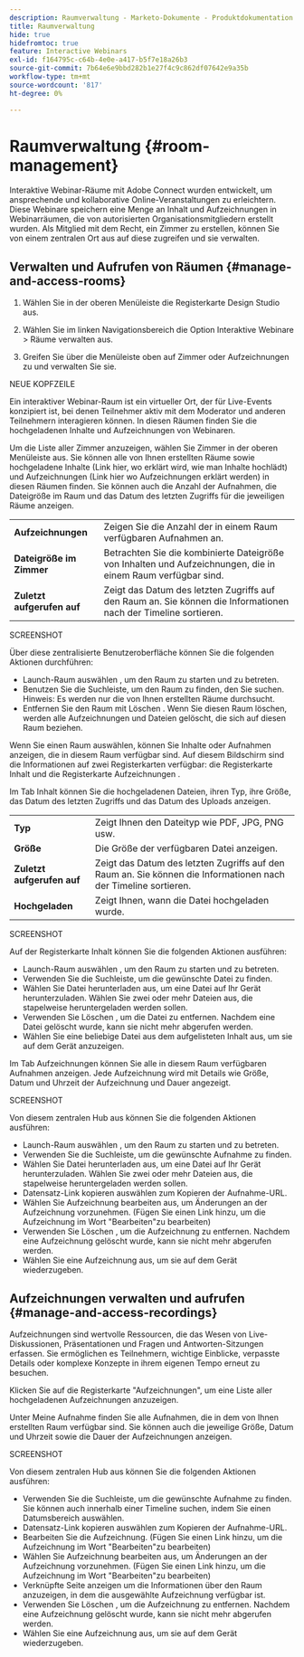 ```yaml
---
description: Raumverwaltung - Marketo-Dokumente - Produktdokumentation
title: Raumverwaltung
hide: true
hidefromtoc: true
feature: Interactive Webinars
exl-id: f164795c-c64b-4e0e-a417-b5f7e18a26b3
source-git-commit: 7b64e6e9bbd282b1e27f4c9c862df07642e9a35b
workflow-type: tm+mt
source-wordcount: '817'
ht-degree: 0%

---
```


# Raumverwaltung {#room-management}

Interaktive Webinar-Räume mit Adobe Connect wurden entwickelt, um ansprechende und kollaborative Online-Veranstaltungen zu erleichtern. Diese Webinare speichern eine Menge an Inhalt und Aufzeichnungen in Webinarräumen, die von autorisierten Organisationsmitgliedern erstellt wurden. Als Mitglied mit dem Recht, ein Zimmer zu erstellen, können Sie von einem zentralen Ort aus auf diese zugreifen und sie verwalten.

## Verwalten und Aufrufen von Räumen {#manage-and-access-rooms}

1. Wählen Sie in der oberen Menüleiste die Registerkarte Design Studio aus.

1. Wählen Sie im linken Navigationsbereich die Option Interaktive Webinare > Räume verwalten aus.

1. Greifen Sie über die Menüleiste oben auf Zimmer oder Aufzeichnungen zu und verwalten Sie sie.

NEUE KOPFZEILE

Ein interaktiver Webinar-Raum ist ein virtueller Ort, der für Live-Events konzipiert ist, bei denen Teilnehmer aktiv mit dem Moderator und anderen Teilnehmern interagieren können. In diesen Räumen finden Sie die hochgeladenen Inhalte und Aufzeichnungen von Webinaren.

Um die Liste aller Zimmer anzuzeigen, wählen Sie Zimmer in der oberen Menüleiste aus. Sie können alle von Ihnen erstellten Räume sowie hochgeladene Inhalte (Link hier, wo erklärt wird, wie man Inhalte hochlädt) und Aufzeichnungen (Link hier wo Aufzeichnungen erklärt werden) in diesen Räumen finden. Sie können auch die Anzahl der Aufnahmen, die Dateigröße im Raum und das Datum des letzten Zugriffs für die jeweiligen Räume anzeigen.

<table><tbody>
  <tr>
    <td><b>Aufzeichnungen</td>
    <td>Zeigen Sie die Anzahl der in einem Raum verfügbaren Aufnahmen an.</td>
  </tr>
  <tr>
    <td><b>Dateigröße im Zimmer</td>
    <td>Betrachten Sie die kombinierte Dateigröße von Inhalten und Aufzeichnungen, die in einem Raum verfügbar sind.</td>
  </tr>
  <tr>
    <td><b>Zuletzt aufgerufen auf</td>
    <td>Zeigt das Datum des letzten Zugriffs auf den Raum an. Sie können die Informationen nach der Timeline sortieren.</td>
  </tr>
</tbody>
</table>

SCREENSHOT

Über diese zentralisierte Benutzeroberfläche können Sie die folgenden Aktionen durchführen:

* Launch-Raum auswählen   , um den Raum zu starten und zu betreten.
* Benutzen Sie die Suchleiste, um den Raum zu finden, den Sie suchen.
Hinweis: Es werden nur die von Ihnen erstellten Räume durchsucht.
* Entfernen Sie den Raum mit Löschen . Wenn Sie diesen Raum löschen, werden alle Aufzeichnungen und Dateien gelöscht, die sich auf diesen Raum beziehen.

Wenn Sie einen Raum auswählen, können Sie Inhalte oder Aufnahmen anzeigen, die in diesem Raum verfügbar sind. Auf diesem Bildschirm sind die Informationen auf zwei Registerkarten verfügbar: die Registerkarte Inhalt und die Registerkarte Aufzeichnungen .

Im Tab Inhalt können Sie die hochgeladenen Dateien, ihren Typ, ihre Größe, das Datum des letzten Zugriffs und das Datum des Uploads anzeigen.

<table><tbody>
  <tr>
    <td><b>Typ</td>
    <td>Zeigt Ihnen den Dateityp wie PDF, JPG, PNG usw.</td>
  </tr>
  <tr>
    <td><b>Größe</td>
    <td>Die Größe der verfügbaren Datei anzeigen.</td>
  </tr>
  <tr>
    <td><b>Zuletzt aufgerufen auf</td>
    <td>Zeigt das Datum des letzten Zugriffs auf den Raum an. Sie können die Informationen nach der Timeline sortieren.</td>
  </tr>
  <tr>
    <td><b>Hochgeladen</td>
    <td>Zeigt Ihnen, wann die Datei hochgeladen wurde.</td>
  </tr>
</tbody>
</table>

SCREENSHOT

Auf der Registerkarte Inhalt können Sie die folgenden Aktionen ausführen:

* Launch-Raum auswählen   , um den Raum zu starten und zu betreten.
* Verwenden Sie die Suchleiste, um die gewünschte Datei zu finden.
* Wählen Sie Datei herunterladen aus, um eine Datei auf Ihr Gerät herunterzuladen. Wählen Sie zwei oder mehr Dateien aus, die stapelweise heruntergeladen werden sollen.
* Verwenden Sie Löschen , um die Datei zu entfernen. Nachdem eine Datei gelöscht wurde, kann sie nicht mehr abgerufen werden.
* Wählen Sie eine beliebige Datei aus dem aufgelisteten Inhalt aus, um sie auf dem Gerät anzuzeigen.

Im Tab Aufzeichnungen können Sie alle in diesem Raum verfügbaren Aufnahmen anzeigen. Jede Aufzeichnung wird mit Details wie Größe, Datum und Uhrzeit der Aufzeichnung und Dauer angezeigt.

SCREENSHOT

Von diesem zentralen Hub aus können Sie die folgenden Aktionen ausführen:

* Launch-Raum auswählen   , um den Raum zu starten und zu betreten.
* Verwenden Sie die Suchleiste, um die gewünschte Aufnahme zu finden.
* Wählen Sie Datei herunterladen aus, um eine Datei auf Ihr Gerät herunterzuladen. Wählen Sie zwei oder mehr Dateien aus, die stapelweise heruntergeladen werden sollen.
* Datensatz-Link kopieren auswählen   zum Kopieren der Aufnahme-URL.
* Wählen Sie Aufzeichnung bearbeiten aus, um Änderungen an der Aufzeichnung vorzunehmen. (Fügen Sie einen Link hinzu, um die Aufzeichnung im Wort &quot;Bearbeiten&quot;zu bearbeiten)
* Verwenden Sie Löschen , um die Aufzeichnung zu entfernen. Nachdem eine Aufzeichnung gelöscht wurde, kann sie nicht mehr abgerufen werden.
* Wählen Sie eine Aufzeichnung aus, um sie auf dem Gerät wiederzugeben.

## Aufzeichnungen verwalten und aufrufen {#manage-and-access-recordings}

Aufzeichnungen sind wertvolle Ressourcen, die das Wesen von Live-Diskussionen, Präsentationen und Fragen und Antworten-Sitzungen erfassen. Sie ermöglichen es Teilnehmern, wichtige Einblicke, verpasste Details oder komplexe Konzepte in ihrem eigenen Tempo erneut zu besuchen.

Klicken Sie auf die Registerkarte &quot;Aufzeichnungen&quot;, um eine Liste aller hochgeladenen Aufzeichnungen anzuzeigen.

Unter Meine Aufnahme finden Sie alle Aufnahmen, die in dem von Ihnen erstellten Raum verfügbar sind. Sie können auch die jeweilige Größe, Datum und Uhrzeit sowie die Dauer der Aufzeichnungen anzeigen.

SCREENSHOT

Von diesem zentralen Hub aus können Sie die folgenden Aktionen ausführen:

* Verwenden Sie die Suchleiste, um die gewünschte Aufnahme zu finden. Sie können auch innerhalb einer Timeline suchen, indem Sie einen Datumsbereich auswählen.
* Datensatz-Link kopieren auswählen   zum Kopieren der Aufnahme-URL.
* Bearbeiten Sie die Aufzeichnung. (Fügen Sie einen Link hinzu, um die Aufzeichnung im Wort &quot;Bearbeiten&quot;zu bearbeiten)
* Wählen Sie Aufzeichnung bearbeiten aus, um Änderungen an der Aufzeichnung vorzunehmen. (Fügen Sie einen Link hinzu, um die Aufzeichnung im Wort &quot;Bearbeiten&quot;zu bearbeiten)
* Verknüpfte Seite anzeigen   um die Informationen über den Raum anzuzeigen, in dem die ausgewählte Aufzeichnung verfügbar ist.
* Verwenden Sie Löschen , um die Aufzeichnung zu entfernen. Nachdem eine Aufzeichnung gelöscht wurde, kann sie nicht mehr abgerufen werden.
* Wählen Sie eine Aufzeichnung aus, um sie auf dem Gerät wiederzugeben.
